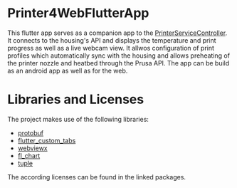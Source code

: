 # Printer4WebFlutterApp

This flutter app serves as a companion app to the [PrinterServiceController](https://github.com/AndreasUrlberger/PrinterServiceController). It connects to the housing's API and displays the temperature and print progress as well as a live webcam view. It allwos configuration of print profiles which automatically sync with the housing and allows preheating of the printer nozzle and heatbed through the Prusa API. The app can be build as an android app as well as for the web.

# Libraries and Licenses

The project makes use of the following libraries:
- [protobuf](https://pub.dev/packages/protobuf)
- [flutter_custom_tabs](https://pub.dev/packages/flutter_custom_tabs)
- [webviewx](https://pub.dev/packages/webviewx)
- [fl_chart](https://pub.dev/packages/fl_chart)
- [tuple](https://pub.dev/packages/tuple)

The according licenses can be found in the linked packages.
